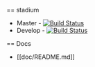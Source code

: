 == stadium

* Master - [![Build Status](https://travis-ci.org/heliocentric/stadium.svg?branch=master)](https://travis-ci.org/heliocentric/stadium)
* Develop - [![Build Status](https://travis-ci.org/heliocentric/stadium.svg?branch=develop)](https://travis-ci.org/heliocentric/stadium)

== Docs
* [[doc/README.md]]
